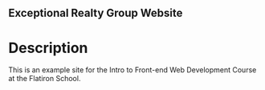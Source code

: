 Exceptional Realty Group Website
--

# Description

This is an example site for the Intro to Front-end Web Development Course at the Flatiron School.